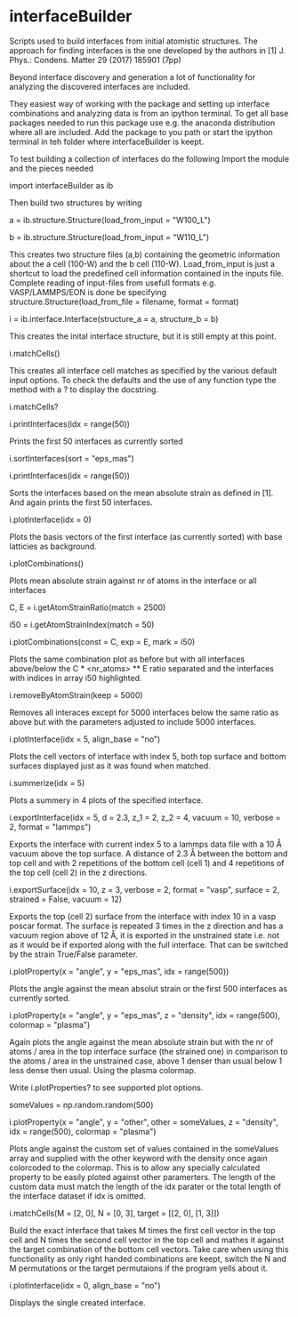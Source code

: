 # interfaceBuilder

Scripts used to build interfaces from initial atomistic structures.
The approach for finding interfaces is the one developed by the authors in 
[1] J. Phys.: Condens. Matter 29 (2017) 185901 (7pp)

Beyond interface discovery and generation a lot of functionality
for analyzing the discovered interfaces are included.

They easiest way of working with the package and setting up interface combinations
and analyzing data is from an ipython terminal. To get all base packages needed 
to run this package use e.g. the anaconda distribution where all are included.
Add the package to you path or start the ipython terminal in teh folder where 
interfaceBuilder is keept.
 
To test building a collection of interfaces do the following
Import the module and the pieces needed

import interfaceBuilder as ib

Then build two structures by writing

a = ib.structure.Structure(load_from_input = "W100_L")

b = ib.structure.Structure(load_from_input = "W110_L")

This creates two structure files (a,b) containing the geometric information about
the a cell (100-W) and the b cell (110-W). Load_from_input is just a shortcut 
to load the predefined cell information contained in the inputs file. Complete
reading of input-files from usefull formats e.g. VASP/LAMMPS/EON is done be specifying
structure.Structure(load_from_file = filename, format = format)

i = ib.interface.Interface(structure_a = a, structure_b = b)

This creates the inital interface structure, but it is still empty at this point.

i.matchCells()

This creates all interface cell matches as specified by the various default input options. To check the defaults
and the use of any function type the method with a ? to display the docstring.

i.matchCells?

i.printInterfaces(idx = range(50))

Prints the first 50 interfaces as currently sorted

i.sortInterfaces(sort = "eps_mas")

i.printInterfaces(idx = range(50))

Sorts the interfaces based on the mean absolute strain as defined in [1]. 
And again prints the first 50 interfaces.

i.plotInterface(idx = 0)

Plots the basis vectors of the first interface (as currently sorted) with base latticies as background.

i.plotCombinations()

Plots mean absolute strain against nr of atoms in the interface or all interfaces

C, E = i.getAtomStrainRatio(match = 2500)

i50 = i.getAtomStrainIndex(match = 50)

i.plotCombinations(const = C, exp = E, mark = i50)

Plots the same combination plot as before but with all interfaces above/below the C * <nr_atoms> ** E
ratio separated and the interfaces with indices in array i50 highlighted.

i.removeByAtomStrain(keep = 5000)

Removes all interaces except for 5000 interfaces below the same ratio as above but with the parameters adjusted
to include 5000 interfaces.

i.plotInterface(idx = 5, align_base = "no")

Plots the cell vectors of interface with index 5, both top surface and bottom surfaces displayed just as 
it was found when matched. 

i.summerize(idx = 5)

Plots a summery in 4 plots of the specified interface.

i.exportInterface(idx = 5, d = 2.3, z_1 = 2, z_2 = 4, vacuum = 10, verbose = 2, format = "lammps")

Exports the interface with current index 5 to a lammps data file with a 10 Å vacuum above the top surface. A distance of 2.3 Å between the bottom and top cell and with 2 repetitions of the bottom cell (cell 1) and 4 repetitions of the top cell (cell 2) in the z directions.

i.exportSurface(idx = 10, z = 3, verbose = 2, format = "vasp", surface = 2, strained = False, vacuum = 12)

Exports the top (cell 2) surface from the interface with index 10 in a vasp poscar format. The surface is repeated 3 times in the z direction and has a vacuum region above of 12 Å, it is exported in the unstrained state i.e. not as it would be if exported along with the full interface. That can be switched by the strain True/False parameter.

i.plotProperty(x = "angle", y  = "eps_mas", idx = range(500))

Plots the angle against the mean absolut strain or the first 500 interfaces as currently sorted.

i.plotProperty(x = "angle", y  = "eps_mas", z = "density", idx = range(500), colormap = "plasma")

Again plots the angle against the mean absolute strain but with the nr of atoms / area in the top interface surface (the strained one) in comparison 
to the atoms / area in the unstrained case, above 1 denser than usual below 1 less dense then usual. Using the plasma colormap.

Write i.plotProperties? to see supported plot options.

someValues = np.random.random(500)

i.plotProperty(x = "angle", y  = "other", other = someValues, z = "density", idx = range(500), colormap = "plasma")

Plots angle against the custom set of values contained in the someValues array and supplied with the other keyword with the density once again colorcoded to the colormap. This is to allow any specially calculated property to be easily ploted against other paramerters. The length of the custom data must match the length of the idx parater or the total length of the interface dataset if idx is omitted.

i.matchCells(M = [2, 0], N = [0, 3], target = [[2, 0], [1, 3]])

Build the exact interface that takes M times the first cell vector in the top cell and N times the second
cell vector in the top cell and mathes it against the target combination of the bottom cell vectors. Take care when using this functionality as only right handed combinations are keept, switch the N and M permutations 
or the target permutaions if the program yells about it.

i.plotInterface(idx = 0, align_base = "no")

Displays the single created interface.